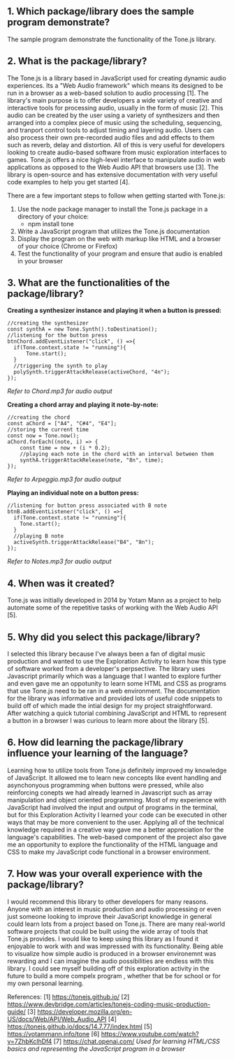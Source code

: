 ## 1. Which package/library does the sample program demonstrate?

The sample program demonstrate the functionality of the Tone.js library.

## 2. What is the package/library?

The Tone.js is a library based in JavaScript used for creating dynamic audio experiences. Its a "Web Audio framework" which means its designed to be run in a browser as a web-based solution to audio processing [1]. The library's main purpose is to offer developers a wide variety of creative and interactive tools for processing audio, usually in the form of music [2]. This audio can be created by the user using a variety of synthesizers and then arranged into a complex piece of music using the scheduling, sequencing, and tranport control tools to adjust timing and layering audio. Users can also process their own pre-recorded audio files and add effects to them such as reverb, delay and distortion. All of this is very useful for developers looking to create audio-based software from music exploration interfaces to games. Tone.js offers a nice high-level interface to manipulate audio in web applications as opposed to the Web Audio API that browsers use [3]. The library is open-source and has extensive documentation with very useful code examples to help you get started [4]. 

There are a few important steps to follow when getting started with Tone.js:
  1. Use the node package manager to install the Tone.js package in a directory of your choice:
       - npm install tone
  2. Write a JavaScript program that utilizes the Tone.js documentation
  3. Display the program on the web with markup like HTML and a browser of your choice (Chrome or Firefox)
  4. Test the functionality of your program and ensure that audio is enabled in your browser

## 3. What are the functionalities of the package/library?

__Creating a synthesizer instance and playing it when a button is pressed:__  

    //creating the synthesizer
    const synthA = new Tone.Synth().toDestination();
    //listening for the button press
    btnChord.addEventListener("click", () =>{
      if(Tone.context.state != "running"){
          Tone.start();
      }
      //triggering the synth to play
      polySynth.triggerAttackRelease(activeChord, "4n");
    });
*Refer to Chord.mp3 for audio output*

__Creating a chord array and playing it note-by-note:__ 

    //creating the chord
    const aChord = ["A4", "C#4", "E4"];
    //storing the current time
    const now = Tone.now();
    aChord.forEach((note, i) => {
        const time = now + (i * 0.2);
        //playing each note in the chord with an interval between them
        synthA.triggerAttackRelease(note, "8n", time);
    });
*Refer to Arpeggio.mp3 for audio output*

__Playing an individual note on a button press:__

    //listening for button press associated with B note
    btnB.addEventListener("click", () =>{
      if(Tone.context.state != "running"){
        Tone.start();
      }
      //playing B note
      activeSynth.triggerAttackRelease("B4", "8n");
    });
*Refer to Notes.mp3 for audio output*

## 4. When was it created? 

Tone.js was initially developed in 2014 by Yotam Mann as a project to help automate some of the repetitive tasks of working with the Web Audio API [5].

## 5. Why did you select this package/library?

I selected this library because I've always been a fan of digital music production and wanted to use the Exploration Activity to learn how this type of software worked from a developer's perpsective. The library uses Javascript primarily which was a language that I wanted to explore further and even gave me an oppotunity to learn some HTML and CSS as programs that use Tone.js need to be ran in a web environment. The documentation for the library was informative and provided lots of useful code snippets to build off of which made the intial design for my project straightforward. After watching a quick tutorial combining JavaScript and HTML to represent a button in a browser I was curious to learn more about the library [5].

## 6. How did learning the package/library influence your learning of the language?

Learning how to utilize tools from Tone.js definitely improved my knowledge of JavaScript. It allowed me to learn new concepts like event handling and asynchonyous programming when buttons were pressed, while also reinforcing conepts we had already learned in Javascript such as array manipulation and object oriented programming. Most of my experience with JavaScript had involved the input and output of programs in the terminal, but for this Exploration Activity I learned your code can be executed in other ways that may be more convenient to the user. Applying all of the technical knowledge required in a creative way gave me a better appreciation for the language's capabilities. The web-based component of the project also gave me an opportunity to explore the functionality of the HTML language and CSS to make my JavaScript code functional in a browser environment. 

## 7. How was your overall experience with the package/library? 

I would recommend this library to other developers for many reasons. Anyone with an interest in music production and audio processing or even just someone looking to improve their JavaScript knowledge in general could learn lots from a project based on Tone.js. There are many real-world software projects that could be built using the wide array of tools that Tone.js provides. I would like to keep using this library as I found it enjoyable to work with and was impressed with its functionality. Being able to visualize how simple audio is produced in a browser environemnt was rewarding and I can imagine the audio possibilities are endless with this library. I could see myself building off of this exploration activity in the future to build a more compelx program , whether that be for school or for my own personal learning. 

References:
[1] https://tonejs.github.io/
[2] https://www.devbridge.com/articles/tonejs-coding-music-production-guide/
[3] https://developer.mozilla.org/en-US/docs/Web/API/Web_Audio_API
[4] https://tonejs.github.io/docs/14.7.77/index.html
[5] https://yotammann.info/tone
[6] https://www.youtube.com/watch?v=7ZhbKclhDf4
[7] https://chat.openai.com/ *Used for learning HTML/CSS basics and representing the JavaScript program in a browser*
